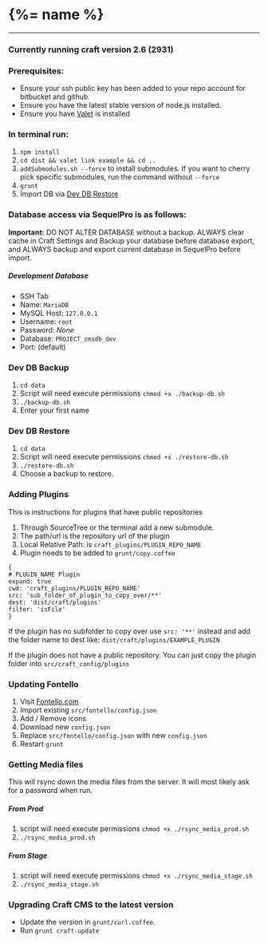 # {%= name %}
---
### Currently running craft version 2.6 (2931)

### Prerequisites:

* Ensure your ssh public key has been added to your repo account for bitbucket and github.  
* Ensure you have the latest stable version of node.js installed.  
* Ensure you have [Valet](https://github.com/Pennebaker/grunt-init-craft/blob/master/valet.md) is installed  

### In terminal run:

1. `npm install`  
1. `cd dist && valet link example && cd ..`  
1. `addSubmodules.sh --force` to install submodules. If you want to cherry pick specific submodules, run the command without `--force`  
1. `grunt`  
1. Import DB via [Dev DB Restore](#dev-db-restore)  

### Database access via SequelPro is as follows:

**Important:** DO NOT ALTER DATABASE without a backup. ALWAYS clear cache in Craft Settings and Backup your database before database export, and ALWAYS backup and export current database in SequelPro before import.

##### Development Database
* SSH Tab  
* Name: `MariaDB`  
* MySQL Host: `127.0.0.1`  
* Username: `root`  
* Password: *None*  
* Database: `PROJECT_cmsdb_dev`  
* Port: (default)  

### Dev DB Backup

1. `cd data`  
1. Script will need execute permissions `chmod +x ./backup-db.sh`  
1. `./backup-db.sh`  
1. Enter your first name  

### Dev DB Restore

1. `cd data`  
1. Script will need execute permissions `chmod +x ./restore-db.sh`  
1. `./restore-db.sh`  
1. Choose a backup to restore.  

### Adding Plugins

This is instructions for plugins that have public repositories

1. Through SourceTree or the terminal add a new submodule.  
1. The path/url is the repository url of the plugin  
1. Local Relative Path: is `craft_plugins/PLUGIN_REPO_NAME`  
1. Plugin needs to be added to `grunt/copy.coffee`  

```
{
# PLUGIN_NAME Plugin
expand: true
cwd: 'craft_plugins/PLUGIN_REPO_NAME'
src: 'sub_folder_of_plugin_to_copy_over/**'
dest: 'dist/craft/plugins'
filter: 'isFile'
}
```

If the plugin has no subfolder to copy over use `src: '**'` instead and add the folder name to dest like: `dist/craft/plugins/EXAMPLE_PLUGIN`

If the plugin does not have a public repository. You can just copy the plugin folder into `src/craft_config/plugins`

### Updating Fontello

1. Visit [Fontello.com](http://fontello.com/)  
1. Import existing `src/fontello/config.json`  
1. Add / Remove icons  
1. Download new `config.json`  
1. Replace `src/fontello/config.json` with new `config.json`
1. Restart `grunt`  

### Getting Media files

This will rsync down the media files from the server. It will most likely ask for a password when run.

##### From Prod
1. script will need execute permissions `chmod +x ./rsync_media_prod.sh`  
1. `./rsync_media_prod.sh`  

##### From Stage
1. script will need execute permissions `chmod +x ./rsync_media_stage.sh`  
1. `./rsync_media_stage.sh`  

### Upgrading Craft CMS to the latest version
* Update the version in `grunt/curl.coffee`.  
* Run `grunt craft-update`  
